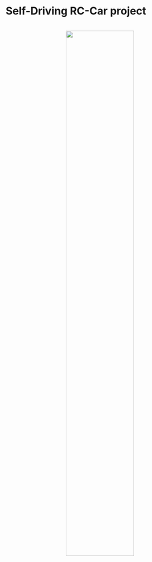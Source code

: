 # Self-Driving RC-Car project  

<br />
<div align="center"><img width="60%" src ="https://raw.githubusercontent.com/germain-hug/Autonomous-RC-Car/master/images/controller.png" /></div>  
<br />  
